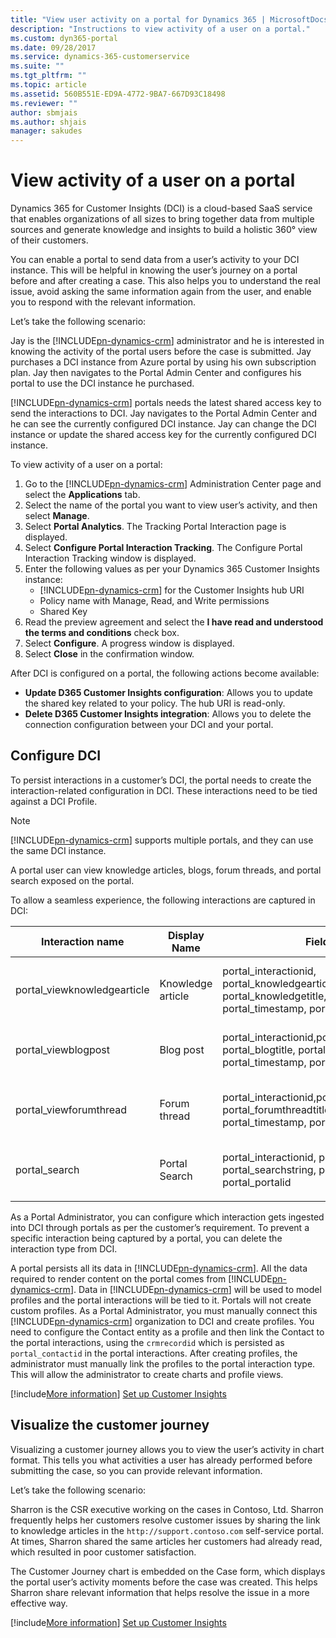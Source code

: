 ```yaml
---
title: "View user activity on a portal for Dynamics 365 | MicrosoftDocs"
description: "Instructions to view activity of a user on a portal."
ms.custom: dyn365-portal
ms.date: 09/28/2017
ms.service: dynamics-365-customerservice
ms.suite: ""
ms.tgt_pltfrm: ""
ms.topic: article
ms.assetid: 560B551E-ED9A-4772-9BA7-667D93C18498
ms.reviewer: ""
author: sbmjais
ms.author: shjais
manager: sakudes
---
```


# View activity of a user on a portal
Dynamics 365 for Customer Insights (DCI) is a cloud-based SaaS service that enables organizations of all sizes to bring together data from multiple sources and generate knowledge and insights to build a holistic 360° view of their customers.

You can enable a portal to send data from a user’s activity to your DCI instance. This will be helpful in knowing the user’s journey on a portal before and after creating a case. This also helps you to understand the real issue, avoid asking the same information again from the user, and enable you to respond with the relevant information.

Let’s take the following scenario:

Jay is the [!INCLUDE[pn-dynamics-crm](../includes/pn-dynamics-crm.md)] administrator and he is interested in knowing the activity of the portal users before the case is submitted. Jay purchases a DCI instance from Azure portal by using his own subscription plan. Jay then navigates to the Portal Admin Center and configures his portal to use the DCI instance he purchased.

[!INCLUDE[pn-dynamics-crm](../includes/pn-dynamics-crm.md)] portals needs the latest shared access key to send the interactions to DCI. Jay navigates to the Portal Admin Center and he can see the currently configured DCI instance. Jay can change the DCI instance or update the shared access key for the currently configured DCI instance.

To view activity of a user on a portal:
1.	Go to the [!INCLUDE[pn-dynamics-crm](../includes/pn-dynamics-crm.md)] Administration Center page and select the **Applications** tab.
2.	Select the name of the portal you want to view user’s activity, and then select **Manage**.
3.	Select **Portal Analytics**. The Tracking Portal Interaction page is displayed.
4.	Select **Configure Portal Interaction Tracking**. The Configure Portal Interaction Tracking window is displayed.
5.	Enter the following values as per your Dynamics 365 Customer Insights instance:
    - [!INCLUDE[pn-dynamics-crm](../includes/pn-dynamics-crm.md)] for the Customer Insights hub URI 
    - Policy name with Manage, Read, and Write permissions 
    - Shared Key
6.	Read the preview agreement and select the **I have read and understood the terms and conditions** check box.
7.	Select **Configure**. A progress window is displayed.
8.	Select **Close** in the confirmation window.

After DCI is configured on a portal, the following actions become available:
- **Update D365 Customer Insights configuration**: Allows you to update the shared key related to your policy. The hub URI is read-only.
- **Delete D365 Customer Insights integration**: Allows you to delete the connection configuration between your DCI and your portal.

## Configure DCI
To persist interactions in a customer’s DCI, the portal needs to create the interaction-related configuration in DCI. These interactions need to be tied against a DCI Profile.

> [!Note]
> [!INCLUDE[pn-dynamics-crm](../includes/pn-dynamics-crm.md)] supports multiple portals, and they can use the same DCI instance.

A portal user can view knowledge articles, blogs, forum threads, and portal search exposed on the portal.

To allow a seamless experience, the following interactions are captured in DCI:


|Interaction name   |Display Name   |Fields   |Description   |Parameters captured|
|---|---|---|---|---|
|portal\_viewknowledgearticle |Knowledge article   |portal\_interactionid, portal\_knowledgearticleid, portal\_knowledgetitle, portal\_contactid, portal\_timestamp,  portal\_portalid |Tracks portal users viewing a knowledge article   |Knowledge article id, language, session id, portal id |
|portal\_viewblogpost   |Blog post   |portal\_interactionid,portal\_blogpostid, portal\_blogtitle, portal\_contactid, portal\_timestamp, portal\_portalid   |Tracks portal users viewing a blog post   |Blog post id, session id, portal id |
|portal\_viewforumthread   |Forum thread   |portal\_interactionid,portal\_forumthreadid, portal\_forumthreadtitle, portal\_contactid, portal\_timestamp, portal\_portalid   |Tracks portal users viewing a forum thread   |Forum Thread id, session id, portal id |
|portal\_search   |Portal Search   |portal\_interactionid, portal\_contactid, portal\_searchstring, portal\_timestamp, portal\_portalid   |Tracks portal users’ searches.   | |
||

As a Portal Administrator, you can configure which interaction gets ingested into DCI through portals as per the customer’s requirement. To prevent a specific interaction being captured by a portal, you can delete the interaction type from DCI.

A portal persists all its data in [!INCLUDE[pn-dynamics-crm](../includes/pn-dynamics-crm.md)]. All the data required to render content on the portal comes from [!INCLUDE[pn-dynamics-crm](../includes/pn-dynamics-crm.md)]. Data in [!INCLUDE[pn-dynamics-crm](../includes/pn-dynamics-crm.md)] will be used to model profiles and the portal interactions will be tied to it. Portals will not create custom profiles. As a Portal Administrator, you must manually connect this [!INCLUDE[pn-dynamics-crm](../includes/pn-dynamics-crm.md)] organization to DCI and create profiles. You need to configure the Contact entity as a profile and then link the Contact to the portal interactions, using the `crmrecordid` which is persisted as `portal_contactid` in the portal interactions. After creating profiles, the administrator must manually link the profiles to the portal interaction type. This will allow the administrator to create charts and profile views.

[!include[More information](../includes/proc-more-information.md)] [Set up Customer Insights](https://docs.microsoft.com/dynamics365/customer-insights/deploy/stepbystepconfiguration)

## Visualize the customer journey
Visualizing a customer journey allows you to view the user’s activity in chart format. This tells you what activities a user has already performed before submitting the case, so you can provide relevant information.

Let’s take the following scenario:

Sharron is the CSR executive working on the cases in Contoso, Ltd. Sharron frequently helps her customers resolve customer issues by sharing the link to knowledge articles in the `http://support.contoso.com` self-service portal. At times, Sharron shared the same articles her customers had already read, which resulted in poor customer satisfaction. 

The Customer Journey chart is embedded on the Case form, which displays the portal user’s activity moments before the case was created. This helps Sharron share relevant information that helps resolve the issue in a more effective way.

[!include[More information](../includes/proc-more-information.md)]  [Set up Customer Insights](https://docs.microsoft.com/dynamics365/customer-insights/deploy/stepbystepconfiguration)
